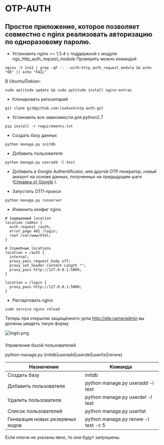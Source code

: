 # OTP-AUTH #

## Простое приложение, которое позволяет совместно с nginx реализовать авторизацию по одноразовому паролю. ##


* Установить nginx >= 1.5.4 с поддержкой с модуля ngx_http_auth_request_module
Проверить можно командой
```
nginx -V 2>&1 | grep -qF -- --with-http_auth_request_module && echo "OK" || echo "FAIL"
```
В Ubuntu/Debian:
```
sudo aptitude update && sudo aptitude install nginx-extras
```

* Клонировать репозитарий
```
git clone git@github.com:loukash/otp-auth.git
```

* Установить все зависимости для python2.7
```
pip install -r requirements.txt
```

* Создать базу данных
```
python manage.py initdb
```

* Добавить пользователя
```
python manage.py useradd -l test
```

* Добавить в Google Authentificator, или другой OTP генератор,  новый аккаунт на основе данных, полученных на предыдущем шаге ([Справка от Google](https://support.google.com/accounts/answer/1066447?hl=ru) ).

* Запустить ОТП-прокси
```
python manage.py runserver
```

* Изменить конфиг nginx
```
# Защищаемый location
location /admin {
  auth_request /auth;
  error_page 401 /login;
  root /var/www/html;
}

# Служебные locations
location = /auth {
  internal;
  proxy_pass_request_body off;
  proxy_set_header Content-Length "";
  proxy_pass http://127.0.0.1:5000;
}

location = /login {
  proxy_pass http://127.0.0.1:5000;
}
```

* Рестартовать nginx
```
sudo service nginx reload
```

Теперь при открытии защищённого урла http://site.name/admin вы должны увидеть такую форму

![login.png](https://bitbucket.org/repo/Lzk76e/images/3920401730-login.png)

###
Управление базой пользователей

python manage.py (initdb|useradd|userdel|userlist|renew)


| Назначение            | Команда |
| --------------------- | ------------- |
| Создать базу | initdb |
| Добавить пользователя | python manage.py useradd -l test |
| Удалить пользователя  |python manage.py userdel -l test |
| Список пользователей  | python manage.py userlist |
| Генерация новых резервных кодов | python manage.py renew -l test -с 5|

Если ключи не указаны явно, то они будут запрошены.
